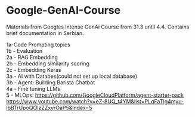 # Google-GenAI-Course
Materials from Googles Intense GenAi Course from 31.3 until 4.4. Contains brief documentation in Serbian.

1a-Code Prompting topics<br>
1b - Evaluation<br>
2a - RAG Embedding<br>
2b - Embedding similarity scoring<br>
2c - Embedding Keras<br>
3a - AI with Databes(could not set up local database)<br>
3b - Agent: Building Barista Chatbot<br>
4a - Fine tuning LLMs<br>
5 - MLOps: https://github.com/GoogleCloudPlatform/agent-starter-pack
    https://www.youtube.com/watch?v=eZ-8UQ_t4YM&list=PLqFaTIg4myu-lbBTrUpoQQIzZZxvrOaP5&index=5
